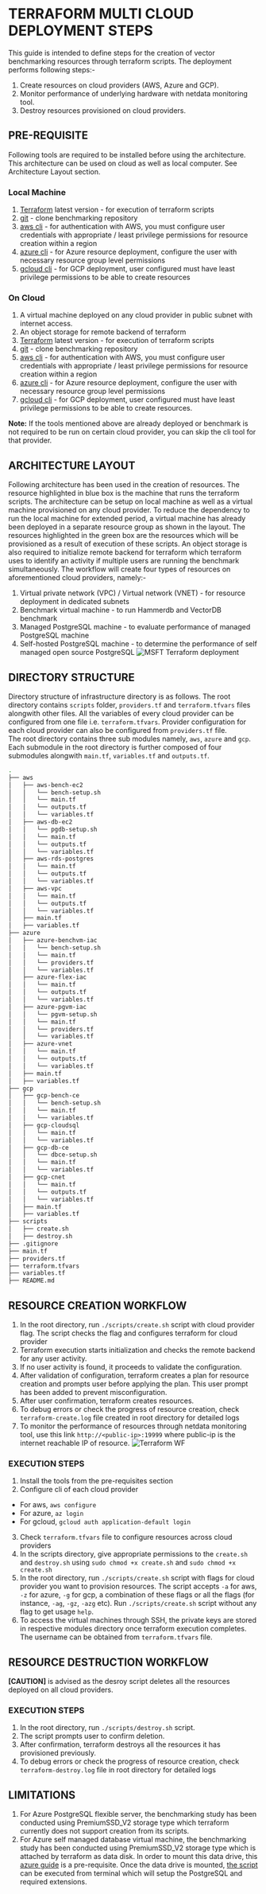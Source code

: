 # TERRAFORM MULTI CLOUD DEPLOYMENT STEPS
This guide is intended to define steps for the creation of vector benchmarking resources through terraform scripts. The deployment performs following steps:-
1. Create resources on cloud providers (AWS, Azure and GCP).
2. Monitor performance of underlying hardware with netdata monitoring tool.
3. Destroy resources provisioned on cloud providers.

## PRE-REQUISITE
Following tools are required to be installed before using the architecture. This architecture can be used on cloud as well as local computer. See Architecture Layout section.
### Local Machine
1. [Terraform](https://developer.hashicorp.com/terraform/install) latest version - for execution of terraform scripts
2. [git](https://git-scm.com/downloads) - clone benchmarking repository
3. [aws cli](https://docs.aws.amazon.com/cli/latest/userguide/getting-started-install.html) - for authentication with AWS, you must configure user credentials with appropriate / least privilege permissions for resource creation within a region
4. [azure cli](https://learn.microsoft.com/en-us/cli/azure/install-azure-cli) - for Azure resource deployment, configure the user with necessary resource group level permissions
5. [gcloud cli](https://cloud.google.com/sdk/docs/install) - for GCP deployment, user configured must have least privilege permissions to be able to create resources
   
### On Cloud
1. A virtual machine deployed on any cloud provider in public subnet with internet access.
2. An object storage for remote backend of terraform
3. [Terraform](https://developer.hashicorp.com/terraform/install) latest version - for execution of terraform scripts
4. [git](https://git-scm.com/downloads) - clone benchmarking repository
5. [aws cli](https://docs.aws.amazon.com/cli/latest/userguide/getting-started-install.html) - for authentication with AWS, you must configure user credentials with appropriate / least privilege permissions for resource creation within a region
6. [azure cli](https://learn.microsoft.com/en-us/cli/azure/install-azure-cli) - for Azure resource deployment, configure the user with necessary resource group level permissions
7. [gcloud cli](https://cloud.google.com/sdk/docs/install) - for GCP deployment, user configured must have least privilege permissions to be able to create resources.

**Note:** If the tools mentioned above are already deployed or benchmark is not required to be run on certain cloud provider, you can skip the cli tool for that provider.

## ARCHITECTURE LAYOUT
Following architecture has been used in the creation of resources. The resource highlighted in blue box is the machine that runs the terraform scripts. The architecture can be setup on local machine as well as a virtual machine provisioned on any cloud provider. To reduce the dependency to run the local machine for extended period, a virtual machine has already been deployed in a separate resource group as shown in the layout. The resources highlighted in the green box are the resources which will be provisioned as a result of execution of these scripts. An object storage is also required to initialize remote backend for terraform which terraform uses to identify an activity if multiple users are running the benchmark simultaneously. 
The workflow will create four types of resources on aforementioned cloud providers, namely:-
1. Virtual private network (VPC) / Virtual network (VNET) - for resource deployment in dedicated subnets
2. Benchmark virtual machine - to run Hammerdb and VectorDB benchmark
3. Managed PostgreSQL machine - to evaluate performance of managed PostgreSQL machine
4. Self-hosted PostgreSQL machine - to determine the performance of self managed open source PostgreSQL
![MSFT Terraform deployment](https://github.com/user-attachments/assets/b2738417-3912-4781-b590-fbcf201c2e8f)

## DIRECTORY STRUCTURE
Directory structure of infrastructure directory is as follows. The root directory contains `scripts` folder, `providers.tf` and `terraform.tfvars` files alongwith other files. All the variables of every cloud provider can be configured from one file i.e. `terraform.tfvars`. Provider configuration for each cloud provider can also be configured from `providers.tf` file.  
The root directory contains three sub modules namely, `aws`, `azure` and `gcp`. Each submodule in the root directory is further composed of four submodules alongwith `main.tf`, `variables.tf` and `outputs.tf`. 

```bash
.
├── aws
│   ├── aws-bench-ec2
│   │   └── bench-setup.sh
│   │   └── main.tf
│   │   └── outputs.tf
│   │   └── variables.tf
│   ├── aws-db-ec2
│   │   └── pgdb-setup.sh
│   │   └── main.tf
│   │   └── outputs.tf
│   │   └── variables.tf
│   ├── aws-rds-postgres
│   │   └── main.tf
│   │   └── outputs.tf
│   │   └── variables.tf
│   ├── aws-vpc
│   │   └── main.tf
│   │   └── outputs.tf
│   │   └── variables.tf
│   ├── main.tf
│   ├── variables.tf
├── azure
│   ├── azure-benchvm-iac
│   │   └── bench-setup.sh
│   │   └── main.tf
│   │   └── providers.tf
│   │   └── variables.tf
│   ├── azure-flex-iac
│   │   └── main.tf
│   │   └── outputs.tf
│   │   └── variables.tf
│   ├── azure-pgvm-iac
│   │   └── pgvm-setup.sh
│   │   └── main.tf
│   │   └── providers.tf
│   │   └── variables.tf
│   ├── azure-vnet
│   │   └── main.tf
│   │   └── outputs.tf
│   │   └── variables.tf
│   ├── main.tf
│   ├── variables.tf
├── gcp
│   ├── gcp-bench-ce
│   │   └── bench-setup.sh
│   │   └── main.tf
│   │   └── variables.tf
│   ├── gcp-cloudsql
│   │   └── main.tf
│   │   └── variables.tf
│   ├── gcp-db-ce
│   │   └── dbce-setup.sh
│   │   └── main.tf
│   │   └── variables.tf
│   ├── gcp-cnet
│   │   └── main.tf
│   │   └── outputs.tf
│   │   └── variables.tf
│   ├── main.tf
│   ├── variables.tf
├── scripts
│   ├── create.sh
│   ├── destroy.sh
├── .gitignore
├── main.tf
├── providers.tf
├── terraform.tfvars
├── variables.tf
├── README.md
```

## RESOURCE CREATION WORKFLOW
1. In the root directory, run `./scripts/create.sh` script with cloud provider flag. The script checks the flag and configures terraform for cloud provider
2. Terraform execution starts initialization and checks the remote backend for any user activity.
3. If no user activity is found, it proceeds to validate the configuration.
4. After validation of configuration, terraform creates a plan for resource creation and prompts user before applying the plan. This user prompt has been added to prevent misconfiguration.
5. After user confirmation, terraform creates resources.
6. To debug errors or check the progress of resource creation, check `terraform-create.log` file created in root directory for detailed logs
7. To monitor the performance of resources through netdata monitoring tool, use this link `http://<public-ip>:19999` where public-ip is the internet reachable IP of resource.
![Terraform WF](https://github.com/user-attachments/assets/a3292745-5e18-4d1b-ac4b-a5c55d6dd512)

### EXECUTION STEPS
1. Install the tools from the pre-requisites section
2. Configure cli of each cloud provider
  - For aws, `aws configure`
  - For azure, `az login`
  - For gcloud, `gcloud auth application-default login`
3. Check `terraform.tfvars` file to configure resources across cloud providers
4. In the scripts directory, give appropriate permissions to the `create.sh` and `destroy.sh` using `sudo chmod +x create.sh` and `sudo chmod +x create.sh`
5. In the root directory, run `./scripts/create.sh` script with flags for cloud provider you want to provision resources. The script accepts `-a` for aws, `-z` for azure, `-g` for gcp, a combination of these flags or all the flags (for instance, `-ag`, `-gz`, `-azg` etc). Run `./scripts/create.sh` script without any flag to get usage `help`.
6. To access the virtual machines through SSH, the private keys are stored in respective modules directory once terraform execution completes. The username can be obtained from `terraform.tfvars` file.

## RESOURCE DESTRUCTION WORKFLOW
**[CAUTION]** is advised as the desroy script deletes all the resources deployed on all cloud providers.
### EXECUTION STEPS
1. In the root directory, run `./scripts/destroy.sh` script.
2. The script prompts user to confirm deletion.
3. After confirmation, terraform destroys all the resources it has provisioned previously.
4. To debug errors or check the progress of resource creation, check `terraform-destroy.log` file in root directory for detailed logs

## LIMITATIONS
1. For Azure PostgreSQL flexible server, the benchmarking study has been conducted using PremiumSSD_V2 storage type which terraform currently does not support creation from its scripts.
2. For Azure self managed database virtual machine, the benchmarking study has been conducted using PremiumSSD_V2 storage type which is attached by terraform as data disk. In order to mount this data drive, this [azure guide](https://learn.microsoft.com/en-us/azure/virtual-machines/linux/attach-disk-portal) is a pre-requisite. Once the data drive is mounted, [the script](https://github.com/EmumbaOrg/VectorDBBench/blob/dev/infra/azure/azure-pgvm-iac/pgvm-setup.sh) can be executed from terminal which will setup the PostgreSQL and required extensions.
